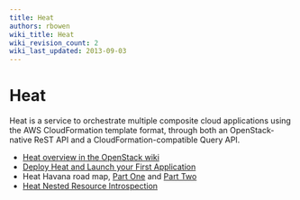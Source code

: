 ```yaml
---
title: Heat
authors: rbowen
wiki_title: Heat
wiki_revision_count: 2
wiki_last_updated: 2013-09-03
---
```


# Heat

Heat is a service to orchestrate multiple composite cloud applications using the AWS CloudFormation template format, through both an OpenStack-native ReST API and a CloudFormation-compatible Query API.

*   [Heat overview in the OpenStack wiki](https://wiki.openstack.org/wiki/Heat)
*   [Deploy Heat and Launch your First Application](http://rdoproject.org/Deploy_Heat_and_launch_your_first_Application)
*   Heat Havana road map, [Part One](http://hardysteven.blogspot.co.uk/2013/06/roadmap-for-heat-havana-part-1-its-been.html) and [Part Two](http://hardysteven.blogspot.co.uk/2013/07/roadmap-for-heat-havana-part-2-so-with.html)
*   [Heat Nested Resource Introspection](http://hardysteven.blogspot.co.uk/2013/08/heat-nested-resource-introspection.html)

